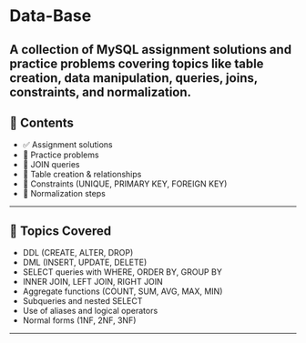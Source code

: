 # Data-Base
A collection of MySQL assignment solutions and practice problems covering topics like table creation, data manipulation, queries, joins, constraints, and normalization.
---

## 📘 Contents

- ✅ Assignment solutions
- 📂 Practice problems
- 🔗 JOIN queries
- 🧱 Table creation & relationships
- 🔐 Constraints (UNIQUE, PRIMARY KEY, FOREIGN KEY)
- 🧮 Normalization steps

---

## 📌 Topics Covered

- DDL (CREATE, ALTER, DROP)
- DML (INSERT, UPDATE, DELETE)
- SELECT queries with WHERE, ORDER BY, GROUP BY
- INNER JOIN, LEFT JOIN, RIGHT JOIN
- Aggregate functions (COUNT, SUM, AVG, MAX, MIN)
- Subqueries and nested SELECT
- Use of aliases and logical operators
- Normal forms (1NF, 2NF, 3NF)

---
